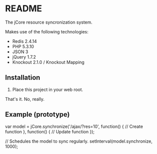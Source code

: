 README
======

The jCore resource syncronization system.

Makes use of the following technologies:
* Redis 2.4.14
* PHP 5.3.10
* JSON 3
* jQuery 1.7.2
* Knockout 2.1.0 / Knockout Mapping

Installation
------------

1. Place this project in your web root.

That's it. No, really. 

Example (prototype)
-------------------

var model = jCore.synchronize('/ajax/?res=10', function() {
	// Create function
}, function() {
	// Update function
});

// Schedules the model to sync regularly.
setInterval(model.synchronize, 1000);

